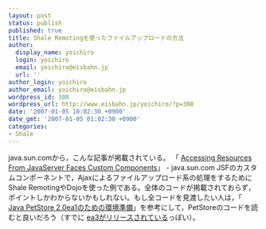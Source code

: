 ```yaml
---
layout: post
status: publish
published: true
title: Shale Remotingを使ったファイルアップロードの方法
author:
  display_name: yoichiro
  login: yoichiro
  email: yoichiro@eisbahn.jp
  url: ''
author_login: yoichiro
author_email: yoichiro@eisbahn.jp
wordpress_id: 308
wordpress_url: http://www.eisbahn.jp/yoichiro/?p=308
date: '2007-01-05 10:02:30 +0900'
date_gmt: '2007-01-05 01:02:30 +0900'
categories:
- Shale
---
```


java.sun.comから，こんな記事が掲載されている。
「
[Accessing Resources From JavaServer Faces Custom Components](http://java.sun.com/developer/technicalArticles/J2EE/jsf_resources/?feed=JSC)」 - java.sun.com
JSFのカスタムコンポーネントで，Ajaxによるファイルアップロード系の処理をするためにShale RemotingやDojoを使った例である。全体のコードが掲載されておらず，ポイントしかわからないかもしれない。もし全コードを見渡したい人は，「
[Java PetStore 2.0ea1のための環境準備](http://www.eisbahn.jp/yoichiro/2006/07/java_petstore_20ea1_1.html)」を参考にして，PetStoreのコードを読むと良いだろう（すでに
[ea3がリリースされている](https://blueprints.dev.java.net/servlets/ProjectDocumentList?folderID=5315&expandFolder=5315&folderID=0Z)っぽい）。
